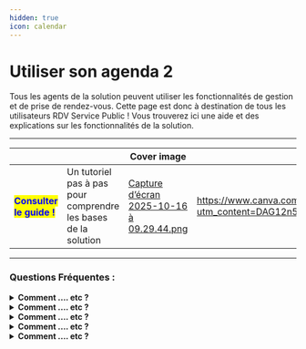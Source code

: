 ```yaml
---
hidden: true
icon: calendar
---
```


# Utiliser son agenda 2

Tous les agents de la solution peuvent utiliser les fonctionnalités de gestion et de prise de rendez-vous. Cette page est donc à destination de tous les utilisateurs RDV Service Public ! Vous trouverez ici une aide et des explications sur les fonctionnalités de la solution.&#x20;

***

<table data-view="cards"><thead><tr><th></th><th></th><th data-hidden data-card-cover data-type="image">Cover image</th><th data-hidden data-card-target data-type="content-ref"></th></tr></thead><tbody><tr><td><h4><mark style="color:blue;"><strong>Consulter le guide !</strong></mark> </h4></td><td>Un tutoriel pas à pas pour comprendre les bases de la solution</td><td><a href="../.gitbook/assets/Capture d’écran 2025-10-16 à 09.29.44.png">Capture d’écran 2025-10-16 à 09.29.44.png</a></td><td><a href="https://www.canva.com/design/DAG12n5tsJk/4DdLZlT4eyfrV6nUboI5mQ/view?utm_content=DAG12n5tsJk&#x26;utm_campaign=designshare&#x26;utm_medium=link2&#x26;utm_source=uniquelinks&#x26;utlId=ha4d852eef7">https://www.canva.com/design/DAG12n5tsJk/4DdLZlT4eyfrV6nUboI5mQ/view?utm_content=DAG12n5tsJk&#x26;utm_campaign=designshare&#x26;utm_medium=link2&#x26;utm_source=uniquelinks&#x26;utlId=ha4d852eef7</a></td></tr></tbody></table>

***

### Questions Fréquentes :&#x20;

<details>

<summary><strong>Comment .... etc ?</strong></summary>

Les plages d'ouverture vous permettent de définir vos disponibilités.

\
Ces plages d'ouverture permettent aux autres agents de votre organisation de prendre des rendez-vous pour les usagers sur vos disponibilités via le bouton _**Trouver un RDV**_. Si votre organisation publie ses disponibilités en ligne, ces créneaux seront également visibles pour les usagers.

{% hint style="success" %}
Chaque plage d'ouverture doit être associée à un ou plusieurs motifs de rendez-vous préalablement créés par les <mark style="color:blue;">**Agents Administrateurs**</mark> liés à votre service.
{% endhint %}

Vous pouvez créer :

* **Des plages d'ouverture permanentes** : en configurant une répétition sur plusieurs jours de la semaine. Si aucune date de fin n'est précisée, la plage sera répétée de manière illimitée.
* **Des plages d'ouverture exceptionnelles** : en créant des disponibilités ponctuelles, sans répétition.

</details>

<details>

<summary><strong>Comment .... etc ?</strong></summary>

Les indisponibilités vous permettent de fermer vos permanences de manière ponctuelle, par exemple en cas de congés, de formation ou d'absence exceptionnelle.

Les créneaux marqués comme indisponibles ne seront plus accessibles à la réservation pour les autres agents de votre organisation ni pour les usagers.

Vous avez également la possibilité de programmer des indisponibilités récurrentes.

{% hint style="danger" %}
**Si vous créez une indisponibilité sur une permanence où des rendez-vous sont déjà planifiés, ceux-ci ne seront pas annulés automatiquement. Vous devrez les annuler manuellement.**
{% endhint %}

{% hint style="success" %}
**Les jours fériés du calendrier français sont automatiquement paramétrés comme indisponibles dans la solution. Vous n'avez donc pas besoin de les ajouter manuellement.**
{% endhint %}

</details>

<details>

<summary><strong>Comment .... etc ?</strong></summary>

Pour prendre un rendez-vous pour un usager, cliquez sur le bouton _**Trouver un RDV**_ depuis l'interface.

Ce parcours vous permet d'accéder aux disponibilités de l'ensemble des agents pour un motif de rendez-vous donné.\
Vous pouvez affiner votre recherche à l'aide des filtres disponibles (agents, lieux, dates, etc.).

Lors de la prise de rendez-vous :

* Si le rendez-vous concerne un nouvel usager, vous devez "_Créer un usager_".
* Si l'usager existe déjà, vous pouvez le retrouver en effectuant une recherche par nom ou une information de contact.&#x20;

Pour que l'usager reçoive les notifications de rendez-vous (par SMS et par email), assurez-vous que ses coordonnées sont correctement renseignées.

Si vous souhaitez poser un rendez-vous dans l'agenda d'un agent qui ne fait pas partie de votre service, utilisez l'option "_Élargir la recherche_".\
Cette fonctionnalité vous permet d'accéder aux créneaux disponibles dans d'autres services de votre organisation.

</details>

<details>

<summary><strong>Comment .... etc ?</strong></summary>

Le menu _Usagers_ vous permet de rechercher, par nom, les usagers ayant eu ou ayant un rendez-vous à venir au sein de votre service.

En accédant à la fiche d’un usager, vous pourrez consulter :

* Ses informations générales (nom, coordonnées, etc.) ;
* L’historique de ses rendez-vous passés ;
* Ses rendez-vous à venir ;
* Des statistiques liées à ses prises de rendez-vous (nombre de rendez-vous, annulations, etc.).

</details>

<details>

<summary><strong>Comment .... etc ?</strong></summary>

En tant qu’agent, vous avez accès à deux types de rendez-vous :

* Les rendez-vous associés à votre service.
* Les rendez-vous auxquels vous êtes personnellement assigné.

La liste des rendez-vous peut être filtrée selon plusieurs critères : agent, motif, période, etc.\
Vous avez également la possibilité d’exporter la liste au format `.xls`. Les fichiers générés sont accessibles dans l’onglet **"**_**Mon compte**_**"**.

Le jour du rendez-vous, son statut passe automatiquement de **"Rendez-vous à venir"** à **"À renseigner"**.\
Il est alors nécessaire de mettre à jour ce statut manuellement, en choisissant l’une des options suivantes :

* **Rendez-vous honoré**
* **Absence non excusée**
* **Annulé**&#x20;

La mise à jour du statut des rendez-vous permet d'avoir des statistiques actualisées qui sont accessibles dans l'onglet "_Statistiques_".&#x20;

</details>
